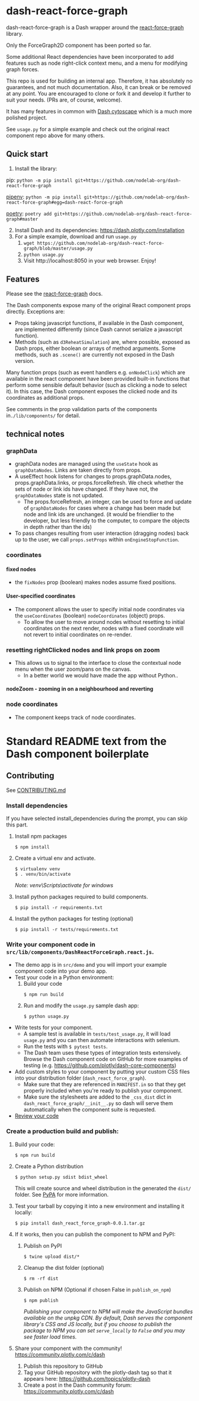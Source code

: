 # dash-react-force-graph

dash-react-force-graph is a Dash wrapper around the [react-force-graph](https://github.com/vasturiano/react-force-graph) library.

Only the ForceGraph2D component has been ported so far.

Some additional React dependencies have been incorporated to add features such as node right-click context menu, and a menu for modifying graph forces.

This repo is used for building an internal app. Therefore, it has absolutely no guarantees, and not much documentation. Also, it can break or be removed at any point. You are encouraged to clone or fork it and develop it further to suit your needs. (PRs are, of course, welcome).

It has many features in common with [Dash cytoscape](https://dash.plotly.com/cytoscape) which is a much more polished project.

See `usage.py` for a simple example and check out the original react component repo above for many others.

## Quick start 

1. Install the library: 

pip: `python -m pip install git+https://github.com/nodelab-org/dash-react-force-graph`

[pipenv](https://pipenv.pypa.io/en/latest/): `python -m pip install git+https://github.com/nodelab-org/dash-react-force-graph#egg=dash-react-force-graph`

[poetry](https://python-poetry.org/): `poetry add git+https://github.com/nodelab-org/dash-react-force-graph#master`

2. Install Dash and its dependencies: https://dash.plotly.com/installation
3. For a simple example, download and run `usage.py`
	1. `wget https://github.com/nodelab-org/dash-react-force-graph/blob/master/usage.py`
	2. `python usage.py`
    3. Visit http://localhost:8050 in your web browser. Enjoy!

## Features

Please see the [react-force-graph](https://github.com/vasturiano/react-force-graph) docs.

The Dash components expose many of the original React component props directly. Exceptions are:
* Props taking javascript functions, if available in the Dash component, are implemented differently (since Dash cannot serialize a javascript function). 
* Methods (such as `d3ReheatSimulation`) are, where possible, exposed as Dash props, either boolean or arrays of method arguments. Some methods, such as `.scene()` are currently not exposed in the Dash version.

Many function props (such as event handlers e.g. `onNodeClick`) which are available in the react component have been provided built-in functions that perform some sensible default behavior (such as clicking a node to select it). In this case, the Dash component exposes the clicked node and its coordinates as additional props.

See comments in the prop validation parts of the components in`./lib/components/` for detail.

## technical notes

### graphData 
* graphData nodes are managed using the `useState` hook as `graphDataNodes`. Links are taken directly from props.
* A useEffect hook listens for changes to props.graphData.nodes, props.graphData.links, or props.forceRefresh. We check whether the sets of node or link ids have changed. If they have not, the `graphDataNodes` state is not updated. 
    * The props.forceRefresh, an integer, can be used to force and update of `graphDataNodes` for cases where a change has been made but node and link ids are unchanged. (it would be friendlier to the developer, but less friendly to the computer, to compare the objects in depth rather than the ids)
* To pass changes resulting from user interaction (dragging nodes) back up to the user, we call `props.setProps` within `onEngineStopFunction`. 
### coordinates

#### fixed nodes
* the `fixNodes` prop (boolean) makes nodes assume fixed positions. 

#### User-specified coordinates
* The component allows the user to specify initial node coordinates via the `useCoordinates` (boolean) `nodeCoordinates` (object) props. 
    * To allow the user to move around nodes without resetting to initial coordinates on the next render, nodes with a fixed coordinate will not revert to initial coordinates on re-render.  

### resetting rightClicked nodes and link props on zoom
* This allows us to signal to the interface to close the contextual node menu when the user zoom/pans on the canvas.
    * In a better world we would have made the app without Python..
#### nodeZoom - zooming in on a neighbourhood and reverting

### node coordinates
* The component keeps track of node coordinates.

# Standard README text from the Dash component boilerplate 

## Contributing

See [CONTRIBUTING.md](./CONTRIBUTING.md)

### Install dependencies

If you have selected install_dependencies during the prompt, you can skip this part.

1. Install npm packages
    ```
    $ npm install
    ```
2. Create a virtual env and activate.
    ```
    $ virtualenv venv
    $ . venv/bin/activate
    ```
    _Note: venv\Scripts\activate for windows_

3. Install python packages required to build components.
    ```
    $ pip install -r requirements.txt
    ```
4. Install the python packages for testing (optional)
    ```
    $ pip install -r tests/requirements.txt
    ```

### Write your component code in `src/lib/components/DashReactForceGraph.react.js`.

- The demo app is in `src/demo` and you will import your example component code into your demo app.
- Test your code in a Python environment:
    1. Build your code
        ```
        $ npm run build
        ```
    2. Run and modify the `usage.py` sample dash app:
        ```
        $ python usage.py
        ```
- Write tests for your component.
    - A sample test is available in `tests/test_usage.py`, it will load `usage.py` and you can then automate interactions with selenium.
    - Run the tests with `$ pytest tests`.
    - The Dash team uses these types of integration tests extensively. Browse the Dash component code on GitHub for more examples of testing (e.g. https://github.com/plotly/dash-core-components)
- Add custom styles to your component by putting your custom CSS files into your distribution folder (`dash_react_force_graph`).
    - Make sure that they are referenced in `MANIFEST.in` so that they get properly included when you're ready to publish your component.
    - Make sure the stylesheets are added to the `_css_dist` dict in `dash_react_force_graph/__init__.py` so dash will serve them automatically when the component suite is requested.
- [Review your code](./review_checklist.md)

### Create a production build and publish:

1. Build your code:
    ```
    $ npm run build
    ```
2. Create a Python distribution
    ```
    $ python setup.py sdist bdist_wheel
    ```
    This will create source and wheel distribution in the generated the `dist/` folder.
    See [PyPA](https://packaging.python.org/guides/distributing-packages-using-setuptools/#packaging-your-project)
    for more information.

3. Test your tarball by copying it into a new environment and installing it locally:
    ```
    $ pip install dash_react_force_graph-0.0.1.tar.gz
    ```

4. If it works, then you can publish the component to NPM and PyPI:
    1. Publish on PyPI
        ```
        $ twine upload dist/*
        ```
    2. Cleanup the dist folder (optional)
        ```
        $ rm -rf dist
        ```
    3. Publish on NPM (Optional if chosen False in `publish_on_npm`)
        ```
        $ npm publish
        ```
        _Publishing your component to NPM will make the JavaScript bundles available on the unpkg CDN. By default, Dash serves the component library's CSS and JS locally, but if you choose to publish the package to NPM you can set `serve_locally` to `False` and you may see faster load times._

5. Share your component with the community! https://community.plotly.com/c/dash
    1. Publish this repository to GitHub
    2. Tag your GitHub repository with the plotly-dash tag so that it appears here: https://github.com/topics/plotly-dash
    3. Create a post in the Dash community forum: https://community.plotly.com/c/dash
